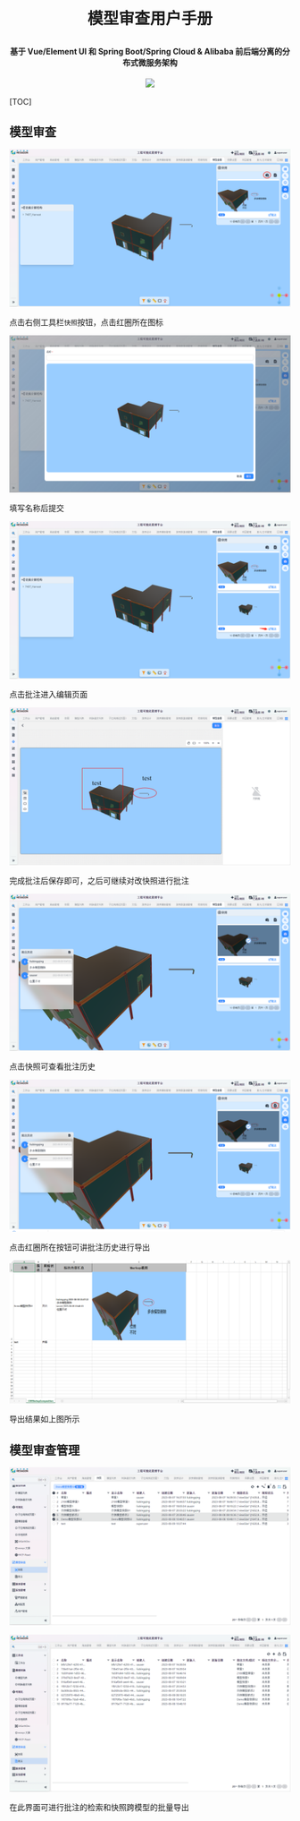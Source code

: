 <h1 align="center" style="margin: 30px 0 30px; font-weight: bold;">模型审查用户手册</h1>
<h4 align="center">基于 Vue/Element UI 和 Spring Boot/Spring Cloud & Alibaba 前后端分离的分布式微服务架构</h4>
<p align="center">
    <a href="http://imc.smartsolutions.com.cn/login"></a>
    <a href="http://imc.smartsolutions.com.cn/login"><img src="https://img.shields.io/badge/IMC-v3.5.0-brightgreen.svg"></a>	
</p>
[TOC]


## 模型审查

![](../../img/模型快照.png)

点击右侧工具栏`快照`按钮，点击红圈所在图标

![](../../img/模型快照2.png)

填写名称后提交

![](../../img/模型快照批注.png)

点击批注进入编辑页面

![](../../img/模型快照批注2.png)

完成批注后保存即可，之后可继续对改快照进行批注

![](../../img/模型快照批注3.png)

点击快照可查看批注历史

![](../../img/模型快照导出.png)

点击红圈所在按钮可讲批注历史进行导出

![](../../img/模型快照导出2.png)

导出结果如上图所示

## 模型审查管理

![](../../img/模型审查管理2.png)

![](../../img/模型审查管理.png)

在此界面可进行批注的检索和快照跨模型的批量导出

